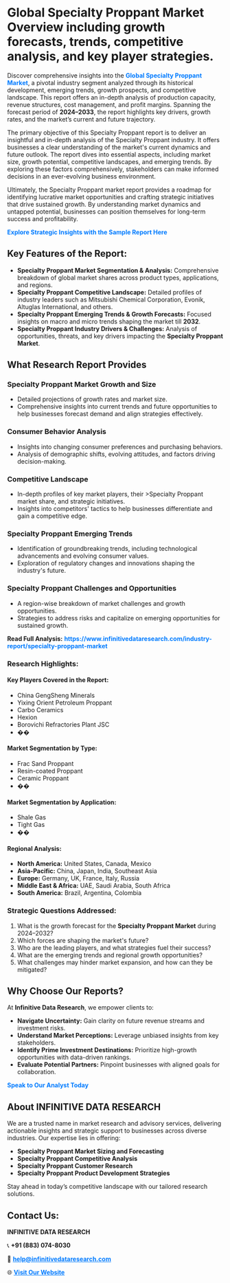 <h1>Global Specialty Proppant Market Overview including growth forecasts, trends, competitive analysis, and key player strategies.</h1>
<p>
Discover comprehensive insights into the 
<a href="https://www.infinitivedataresearch.com/industry-report/specialty-proppant-market" rel="dofollow" style="color: #007BFF; text-decoration: none;"><strong>Global Specialty Proppant Market</strong></a>, a pivotal industry segment analyzed through its historical development, emerging trends, growth prospects, and competitive landscape. This report offers an in-depth analysis of production capacity, revenue structures, cost management, and profit margins. Spanning the forecast period of <strong>2024–2033</strong>, the report highlights key drivers, growth rates, and the market’s current and future trajectory.
</p>
<p>
The primary objective of this Specialty Proppant report is to deliver an insightful and in-depth analysis of the Specialty Proppant industry. It offers businesses a clear understanding of the market's current dynamics and future outlook. The report dives into essential aspects, including market size, growth potential, competitive landscapes, and emerging trends. By exploring these factors comprehensively, stakeholders can make informed decisions in an ever-evolving business environment.
</p>
<p>
Ultimately, the Specialty Proppant market report provides a roadmap for identifying lucrative market opportunities and crafting strategic initiatives that drive sustained growth. By understanding market dynamics and untapped potential, businesses can position themselves for long-term success and profitability.
</p>
<p>
<a href="https://www.infinitivedataresearch.com/request-sample/reportId=107971" style="color: #007BFF; text-decoration: none;"><strong>Explore Strategic Insights with the Sample Report Here</strong></a>
</p>

<h2>Key Features of the Report:</h2>
<ul>
<li><strong>Specialty Proppant Market Segmentation & Analysis:</strong> Comprehensive breakdown of global market shares across product types, applications, and regions.</li>
<li><strong>Specialty Proppant Competitive Landscape:</strong> Detailed profiles of industry leaders such as Mitsubishi Chemical Corporation, Evonik, Altuglas International, and others.</li>
<li><strong>Specialty Proppant Emerging Trends & Growth Forecasts:</strong> Focused insights on macro and micro trends shaping the market till <strong>2032</strong>.</li>
<li><strong>Specialty Proppant Industry Drivers & Challenges:</strong> Analysis of opportunities, threats, and key drivers impacting the <strong>Specialty Proppant Market</strong>.</li>
</ul>

<h2>What Research Report Provides</h2>
<h3>Specialty Proppant Market Growth and Size</h3>
<ul>
<li>Detailed projections of growth rates and market size.</li>
<li>Comprehensive insights into current trends and future opportunities to help businesses forecast demand and align strategies effectively.</li>
</ul>

<h3>Consumer Behavior Analysis</h3>
<ul>
<li>Insights into changing consumer preferences and purchasing behaviors.</li>
<li>Analysis of demographic shifts, evolving attitudes, and factors driving decision-making.</li>
</ul>

<h3>Competitive Landscape</h3>
<ul>
<li>In-depth profiles of key market players, their >Specialty Proppant market share, and strategic initiatives.</li>
<li>Insights into competitors' tactics to help businesses differentiate and gain a competitive edge.</li>
</ul>

<h3>Specialty Proppant Emerging Trends</h3>
<ul>
<li>Identification of groundbreaking trends, including technological advancements and evolving consumer values.</li>
<li>Exploration of regulatory changes and innovations shaping the industry's future.</li>
</ul>

<h3>Specialty Proppant Challenges and Opportunities</h3>
<ul>
<li>A region-wise breakdown of market challenges and growth opportunities.</li>
<li>Strategies to address risks and capitalize on emerging opportunities for sustained growth.</li>
</ul>
<p><strong>Read Full Analysis:</strong> <a href="https://www.infinitivedataresearch.com/industry-report/specialty-proppant-market" rel="dofollow" style="color: #007BFF; text-decoration: none;"><strong>https://www.infinitivedataresearch.com/industry-report/specialty-proppant-market</strong></a></p>
<h3>Research Highlights:</h3>
<h4>Key Players Covered in the Report:</h4>
<ul><li>China GengSheng Minerals</li><li>Yixing Orient Petroleum Proppant</li><li>Carbo Ceramics</li><li>Hexion</li><li>Borovichi Refractories Plant JSC</li><li>��</li></ul>
<h4>Market Segmentation by Type:</h4>
<ul><li>Frac Sand Proppant</li><li>Resin-coated Proppant</li><li>Ceramic Proppant</li><li>��</li></ul>
<h4>Market Segmentation by Application:</h4>
<ul><li>Shale Gas</li><li>Tight Gas</li><li>��</li></ul>

<h4>Regional Analysis:</h4>
<ul>
<li><strong>North America:</strong> United States, Canada, Mexico</li>
<li><strong>Asia-Pacific:</strong> China, Japan, India, Southeast Asia</li>
<li><strong>Europe:</strong> Germany, UK, France, Italy, Russia</li>
<li><strong>Middle East & Africa:</strong> UAE, Saudi Arabia, South Africa</li>
<li><strong>South America:</strong> Brazil, Argentina, Colombia</li>
</ul>

<h3>Strategic Questions Addressed:</h3>
<ol>
<li>What is the growth forecast for the <strong>Specialty Proppant Market</strong> during 2024–2032?</li>
<li>Which forces are shaping the market's future?</li>
<li>Who are the leading players, and what strategies fuel their success?</li>
<li>What are the emerging trends and regional growth opportunities?</li>
<li>What challenges may hinder market expansion, and how can they be mitigated?</li>
</ol>

<h2>Why Choose Our Reports?</h2>
<p>At <strong>Infinitive Data Research</strong>, we empower clients to:</p>
<ul>
<li><strong>Navigate Uncertainty:</strong> Gain clarity on future revenue streams and investment risks.</li>
<li><strong>Understand Market Perceptions:</strong> Leverage unbiased insights from key stakeholders.</li>
<li><strong>Identify Prime Investment Destinations:</strong> Prioritize high-growth opportunities with data-driven rankings.</li>
<li><strong>Evaluate Potential Partners:</strong> Pinpoint businesses with aligned goals for collaboration.</li>
</ul>
<p><a href="https://www.infinitivedataresearch.com/industry-report/specialty-proppant-market" rel="dofollow" style="color: #007BFF; text-decoration: none;"><strong>Speak to Our Analyst Today</strong></a></p>

<h2>About INFINITIVE DATA RESEARCH</h2>
<p>We are a trusted name in market research and advisory services, delivering actionable insights and strategic support to businesses across diverse industries. Our expertise lies in offering:</p>
<ul>
<li><strong>Specialty Proppant Market Sizing and Forecasting</strong></li>
<li><strong>Specialty Proppant Competitive Analysis</strong></li>
<li><strong>Specialty Proppant Customer Research</strong></li>
<li><strong>Specialty Proppant Product Development Strategies</strong></li>
</ul>
<p>Stay ahead in today’s competitive landscape with our tailored research solutions.</p>

<h2>Contact Us:</h2>
<p><strong>INFINITIVE DATA RESEARCH</strong></p>
<p>📞 <strong>+91 (883) 074-8030</strong></p>
<p>📧 <strong><a href="mailto:help@infinitivedataresearch.com" style="color: #007BFF;">help@infinitivedataresearch.com</a></strong></p>
<p>🌐 <strong><a href="https://www.infinitivedataresearch.com" rel="dofollow" style="color: #007BFF;">Visit Our Website</a></strong></p>